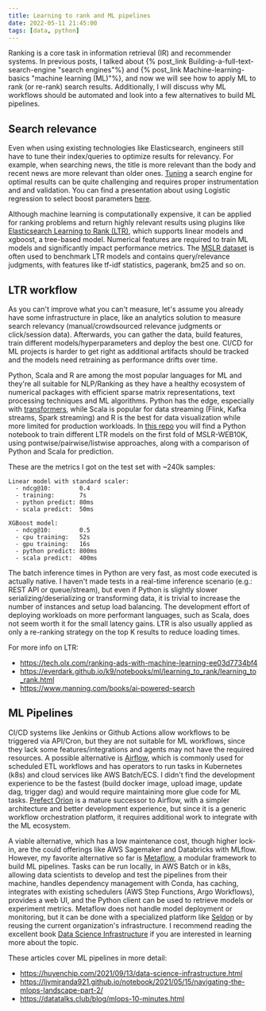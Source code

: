 ```yaml
---
title: Learning to rank and ML pipelines
date: 2022-05-11 21:45:00
tags: [data, python]
---
```


Ranking is a core task in information retrieval (IR) and recommender systems. In previous posts, I talked about {% post_link Building-a-full-text-search-engine "search engines"%} and {% post_link Machine-learning-basics "machine learning (ML)"%}, and now we will see how to apply ML to rank (or re-rank) search results. Additionally, I will discuss why ML workflows should be automated and look into a few alternatives to build ML pipelines.

## Search relevance

Even when using existing technologies like Elasticsearch, engineers still have to tune their index/queries to optimize results for relevancy. For example, when searching news, the title is more relevant than the body and recent news are more relevant than older ones. [Tuning](https://www.elastic.co/guide/en/elasticsearch/guide/current/relevance-conclusion.html) a search engine for optimal results can be quite challenging and requires proper instrumentation and and validation. You can find a presentation about using Logistic regression to select boost parameters [here](https://haystackconf.com/us2021/talk-6/).

Although machine learning is computationally expensive, it can be applied for ranking problems and return highly relevant results using plugins like [Elasticsearch Learning to Rank (LTR)](https://opensourceconnections.com/blog/2017/04/03/test-drive-elasticsearch-learn-to-rank-linear-model/), which supports linear models and xgboost, a tree-based model. Numerical features are required to train ML models and significantly impact performance metrics. The [MSLR dataset](https://www.microsoft.com/en-us/research/project/mslr/) is often used to benchmark LTR models and contains query/relevance judgments, with features like tf-idf statistics, pagerank, bm25 and so on.

## LTR workflow

As you can't improve what you can't measure, let's assume you already have some infrastructure in place, like an analytics solution to measure search relevancy (manual/crowdsourced relevance judgments or click/session data). Afterwards, you can gather the data, build features, train different models/hyperparameters and deploy the best one. CI/CD for ML projects is harder to get right as additional artifacts should be tracked and the models need retraining as performance drifts over time.

Python, Scala and R are among the most popular languages for ML and they're all suitable for NLP/Ranking as they have a healthy ecosystem of numerical packages with efficient sparse matrix representations, text processing techniques and ML algorithms. Python has the edge, especially with [transformers](https://huggingface.co/docs/transformers/index), while Scala is popular for data streaming (Flink, Kafka streams, Spark streaming) and R is the best for data visualization while more limited for production workloads. In [this repo](https://github.com/ruial/ltr) you will find a Python notebook to train different LTR models on the first fold of MSLR-WEB10K, using pontwise/pairwise/listwise approaches, along with a comparison of Python and Scala for prediction.

These are the metrics I got on the test set with ~240k samples:

```
Linear model with standard scaler:
  - ndcg@10:        0.4
  - training:       7s
  - python predict: 80ms
  - scala predict:  50ms

XGBoost model:
  - ndcg@10:        0.5
  - cpu training:   52s
  - gpu training:   16s
  - python predict: 800ms
  - scala predict:  400ms
```

The batch inference times in Python are very fast, as most code executed is actually native. I haven't made tests in a real-time inference scenario (e.g.: REST API or queue/stream), but even if Python is slightly slower serializing/deserializing or transforming data, it is trivial to increase the number of instances and setup load balancing. The development effort of deploying workloads on more performant languages, such as Scala, does not seem worth it for the small latency gains. LTR is also usually applied as only a re-ranking strategy on the top K results to reduce loading times.

For more info on LTR:

- https://tech.olx.com/ranking-ads-with-machine-learning-ee03d7734bf4
- https://everdark.github.io/k9/notebooks/ml/learning_to_rank/learning_to_rank.html
- https://www.manning.com/books/ai-powered-search

## ML Pipelines

CI/CD systems like Jenkins or Github Actions allow workflows to be triggered via API/Cron, but they are not suitable for ML workflows, since they lack some features/integrations and agents may not have the required resources. A possible alternative is [Airflow](https://docs.aws.amazon.com/mwaa/latest/userguide/what-is-mwaa.html), which is commonly used for scheduled ETL workflows and has operators to run tasks in Kubernetes (k8s) and cloud services like AWS Batch/ECS. I didn't find the development experience to be the fastest (build docker image, upload image, update dag, trigger dag) and would require maintaining more glue code for ML tasks. [Prefect Orion](https://orion-docs.prefect.io) is a mature successor to Airflow, with a simpler architecture and better development experience, but since it is a generic workflow orchestration platform, it requires additional work to integrate with the ML ecosystem.

A viable alternative, which has a low maintenance cost, though higher lock-in, are the could offerings like AWS Sagemaker and Databricks with MLflow. However, my favorite alternative so far is [Metaflow](https://metaflow.org), a modular framework to build ML pipelines. Tasks can be run locally, in AWS Batch or in k8s, allowing data scientists to develop and test the pipelines from their machine, handles dependency management with Conda, has caching, integrates with existing schedulers (AWS Step Functions, Argo Workflows), provides a web UI, and the Python client can be used to retrieve models or experiment metrics. Metaflow does not handle model deployment or monitoring, but it can be done with a specialized platform like [Seldon](https://github.com/SeldonIO/seldon-core) or by reusing the current organization's infrastructure. I recommend reading the excellent book [Data Science Infrastructure](https://www.manning.com/books/effective-data-science-infrastructure) if you are interested in learning more about the topic.

These articles cover ML pipelines in more detail:

- https://huyenchip.com/2021/09/13/data-science-infrastructure.html
- https://ljvmiranda921.github.io/notebook/2021/05/15/navigating-the-mlops-landscape-part-2/
- https://datatalks.club/blog/mlops-10-minutes.html
